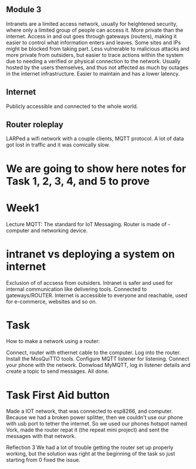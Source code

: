 ## Module 3
Intranets are a limited access network, usually for heightened security, where only a limited group of people can access it. More private than the internet. Access in and out goes through gateways (routers), making it easier to control what information enters and leaves. Some sites and IPs might be blocked from taking part.
Less vulnerable to malicious attacks and more private from outsiders, but easier to trace actions within the system due to needing a verified or physical connection to the network. Usually hosted by the users themselves, and thus not affected as much by outages in the internet infrastructure. Easier to maintain and has a lower latency.
## Internet
Publicly accessible  and connected to the whole world. 
## Router roleplay
LARPed a wifi network with a couple clients, MQTT protocol. A lot of data got lost in traffic and it was comically slow.

# We are going to show here notes for Task 1, 2, 3, 4, and 5 to prove

# Week1
Lecture
MQTT: The standard for IoT Messaging. Router is made of - computer and networking device.

# intranet vs deploying a system on internet
Exclusion of of accsess from outsiders. Intranet is safer and used for internal communication like delivering tools. Connected to gateways/ROUTER. Internet is accessible to everyone and reachable, used for e-commerce, websites and so on.

# Task
How to make a network using a router:

Connect, router with ethernet cable to the computer. Log into the router. Install the MosQuiTTO tools. Configure MQTT listener for listening. Connect your phone with the network. Donwload MyMQTT, log in listener details and create a topic to send messages. All done.

# Task First Aid button
Made a IOT network, that was connected to esp8266, and computer. Because we had a broken power splitter, then we couldn't use our phone with usb port to tether the internet. So we used our phones hotspot named Vork, made the router repat it (the repeat mini project) and sent the messages with that network.

Reflection 3
We had a lot of trouble getting the router set up properly working, but the solution was right at the beginning of the task so just starting from 0 fixed the issue.
